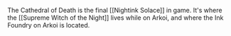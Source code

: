 The Cathedral of Death is the final [[Nightink Solace]] in game. It's where the [[Supreme Witch of the Night]] lives while on Arkoi, and where the Ink Foundry on Arkoi is located.

